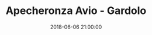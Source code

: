 ---
title: Apecheronza Avio - Gardolo
date: 2018-06-06 21:00:00
squadra-a: Bc Gardolo
punteggio-a: 
squadra-b: Apecheronza Avio
punteggio-b: 
partite/squadra: promozione-17-18
luogo: PALESTRA SCUOLA MEDIA D. ALIGH
categoria: promozione
---